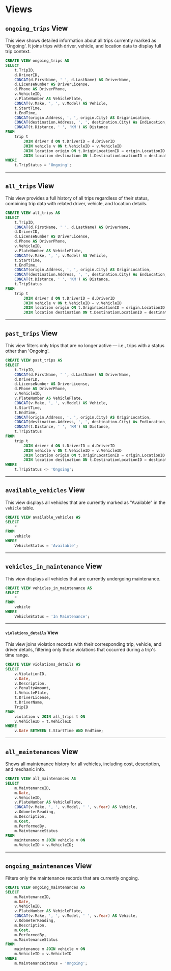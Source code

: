 # Views

## `ongoing_trips` View

This view shows detailed information about all trips currently marked as 'Ongoing'. It joins trips with driver, vehicle, and location data to display full trip context.

```sql
CREATE VIEW ongoing_trips AS
SELECT 
    t.TripID,
    d.DriverID,
    CONCAT(d.FirstName, ' ', d.LastName) AS DriverName,
    d.LicenseNumber AS DriverLicense,
    d.Phone AS DriverPhone,
    v.VehicleID,
    v.PlateNumber AS VehiclePlate,
    CONCAT(v.Make, ', ', v.Model) AS Vehicle,
    t.StartTime,
    t.EndTime,
    CONCAT(origin.Address, ', ', origin.City) AS OriginLocation,
    CONCAT(destination.Address, ', ', destination.City) As EndLocation,
    CONCAT(t.Distance, ' ', 'KM') AS Distance
FROM
    trip t
        JOIN driver d ON t.DriverID = d.DriverID
        JOIN vehicle v ON t.VehicleID = v.VehicleID
        JOIN location origin ON t.OriginLocationID = origin.LocationID
        JOIN location destination ON t.DestinationLocationID = destination.LocationID
WHERE
	t.TripStatus = 'Ongoing';
```
---

## `all_trips` View

This view provides a full history of all trips regardless of their status, combining trip data with related driver, vehicle, and location details.

```sql
CREATE VIEW all_trips AS
SELECT 
    t.TripID,
    CONCAT(d.FirstName, ' ', d.LastName) AS DriverName,
    d.DriverID,
    d.LicenseNumber AS DriverLicense,
    d.Phone AS DriverPhone,
    v.VehicleID,
    v.PlateNumber AS VehiclePlate,
    CONCAT(v.Make, ', ', v.Model) AS Vehicle,
    t.StartTime,
    t.EndTime,
    CONCAT(origin.Address, ', ', origin.City) AS OriginLocation,
    CONCAT(destination.Address, ', ', destination.City) As EndLocation,
    CONCAT(t.Distance, ' ', 'KM') AS Distance,
    t.TripStatus
FROM
    trip t
        JOIN driver d ON t.DriverID = d.DriverID
        JOIN vehicle v ON t.VehicleID = v.VehicleID
        JOIN location origin ON t.OriginLocationID = origin.LocationID
        JOIN location destination ON t.DestinationLocationID = destination.LocationID;
```
---

## `past_trips` View

This view filters only trips that are no longer active — i.e., trips with a status other than 'Ongoing'.

```sql
CREATE VIEW past_trips AS
SELECT 
    t.TripID,
    CONCAT(d.FirstName, ' ', d.LastName) AS DriverName,
    d.DriverID,
    d.LicenseNumber AS DriverLicense,
    d.Phone AS DriverPhone,
    v.VehicleID,
    v.PlateNumber AS VehiclePlate,
    CONCAT(v.Make, ', ', v.Model) AS Vehicle,
    t.StartTime,
    t.EndTime,
    CONCAT(origin.Address, ', ', origin.City) AS OriginLocation,
    CONCAT(destination.Address, ', ', destination.City) As EndLocation,
    CONCAT(t.Distance, ' ', 'KM') AS Distance,
    t.TripStatus
FROM
    trip t
        JOIN driver d ON t.DriverID = d.DriverID
        JOIN vehicle v ON t.VehicleID = v.VehicleID
        JOIN location origin ON t.OriginLocationID = origin.LocationID
        JOIN location destination ON t.DestinationLocationID = destination.LocationID
WHERE
    t.TripStatus <> 'Ongoing';
```
---
## `available_vehicles` View

This view displays all vehicles that are currently marked as "Available" in the `vehicle` table.

```sql
CREATE VIEW available_vehicles AS 
SELECT
	*
FROM
	vehicle
WHERE
	VehicleStatus = 'Available';
```
---

## `vehicles_in_maintenance` View

This view displays all vehicles that are currently undergoing maintenance.

```sql
CREATE VIEW vehicles_in_maintenance AS 
SELECT
	*
FROM
	vehicle
WHERE
	VehicleStatus = 'In Maintenance';
```
---

#### `violations_details` View

This view joins violation records with their corresponding trip, vehicle, and driver details, filtering only those violations that occurred during a trip's time range.

```sql
CREATE VIEW violations_details AS 
SELECT
	v.ViolationID,
    v.Date,
    v.Description,
    v.PenaltyAmount,
    t.VehiclePlate,
    t.DriverLicense,
    t.DriverName,
    TripID
FROM
    violation v JOIN all_trips t ON
    v.VehicleID = t.VehicleID
WHERE
	v.Date BETWEEN t.StartTime AND EndTime;
```
---

## `all_maintenances` View

Shows all maintenance history for all vehicles, including cost, description, and mechanic info.

```sql
CREATE VIEW all_maintenances AS   
SELECT
	m.MaintenanceID,
    m.Date,
    v.VehicleID,
    v.PlateNumber AS VehiclePlate,
    CONCAT(v.Make, ', ', v.Model, ' ', v.Year) AS Vehicle,
	v.OdometerReading,
    m.Description,
    m.Cost,
    m.PerformedBy,
    m.MaintenanceStatus
FROM
	maintenance m JOIN vehicle v ON
    m.VehicleID = v.VehicleID;
```
---

## `ongoing_maintenances` View

Filters only the maintenance records that are currently ongoing.

```sql
CREATE VIEW ongoing_maintenances AS   
SELECT
	m.MaintenanceID,
    m.Date,
    v.VehicleID,
    v.PlateNumber AS VehiclePlate,
    CONCAT(v.Make, ', ', v.Model, ' ', v.Year) AS Vehicle,
	v.OdometerReading,
    m.Description,
    m.Cost,
    m.PerformedBy,
    m.MaintenanceStatus
FROM
	maintenance m JOIN vehicle v ON
    m.VehicleID = v.VehicleID
WHERE
    m.MaintenanceStatus = 'Ongoing';
```